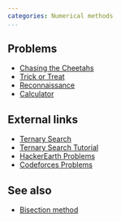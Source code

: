 ```yaml
---
categories: Numerical methods
...
```


## Problems
- [Chasing the Cheetahs](https://open.kattis.com/problems/cheetahs)
- [Trick or Treat](https://open.kattis.com/problems/tricktreat)
- [Reconnaissance](https://open.kattis.com/problems/reconnaissance)
- [Calculator](https://www.codechef.com/JULY17/problems/CALC)

## External links
- [Ternary Search](https://e-maxx-eng.appspot.com/num_methods/ternary_search.html)
- [Ternary Search Tutorial](https://www.hackerearth.com/practice/algorithms/searching/ternary-search/tutorial/)
- [HackerEarth Problems](https://www.hackerearth.com/practice/algorithms/searching/ternary-search/practice-problems/)
- [Codeforces Problems](http://codeforces.com/problemset/tags/ternary%20search)

## See also
- [Bisection method]()
